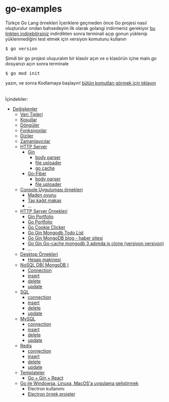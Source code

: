 # go-examples
Türkçe Go Lang örnekleri
İçeriklere geçmeden önce Go projesi nasıl oluşturulur ondan bahsedeyim
ilk olarak golangi indirmeniz gerekiyor <a href="https://go.dev/doc/install">bu linkten indirebilirsiniz</a>
indirdikten sonra terminali açıp gonun yüklenip yüklenmediğini test etmek için versiyon komutunu kullanın
<pre>
$ go version
</pre>
Şimdi bir go projesi oluşuralım
bir klasör açın ve o klasörün içine main.go dosyanızı açın
sonra terminale
<pre>
$ go mod init
</pre>
yazın, ve sonra Kodlamaya başlayın!
 <a href="https://pkg.go.dev/cmd/go">bütün komutları görmek için tıklayın</a>
<br><br><br>
İçindekiler:
- <a href="https://github.com/golang-dersleri/go-tutorials/tree/main/variables">Değişkenler</a>
  - <a href="https://github.com/golang-dersleri/go-tutorials/tree/main/data%20types">Veri Tipleri</a>
  - <a href="https://github.com/golang-dersleri/go-tutorials/tree/main/if-else">Koşullar</a>
  - <a href="https://github.com/golang-dersleri/go-tutorials/tree/main/loops">Döngüler</a>
  - <a href="https://github.com/golang-dersleri/go-tutorials/tree/main/functions">Fonksiyonlar</a>
  - <a href="https://github.com/golang-dersleri/go-tutorials/tree/main/array%20(diziler)">Diziler</a>
  - <a href="https://github.com/golang-dersleri/go-tutorials/tree/main/timer">Zamanlayıcılar</a>
  - <a href="https://github.com/golang-dersleri/go-tutorials/tree/main/http">HTTP Server</a>
    - <a href="https://github.com/golang-dersleri/go-tutorials/tree/main/http/gin">Gin</a>
       - <a href="https://github.com/golang-dersleri/go-tutorials/tree/main/http/gin/body-parser">body parser</a>
       - <a href="https://github.com/golang-dersleri/go-tutorials/tree/main/http/gin/file-upload">file uploader</a> 
       - <a href="https://github.com/golang-dersleri/go-tutorials/tree/main/http/gin/go-cache">go cache</a>
    - <a href="https://github.com/golang-dersleri/go-tutorials/tree/main/http/go-fiber">Go-Fiber</a>
       - <a href="https://github.com/golang-dersleri/go-tutorials/tree/main/http/go-fiber/body-parser">body parser</a>
       - <a href="https://github.com/golang-dersleri/go-tutorials/tree/main/http/go-fiber/file-upload">file uploader</a>
  - <a href="https://github.com/golang-dersleri/go-tutorials/tree/main/simple/console">Console Uyguluması örnekleri</a>
    - <a href="https://github.com/golang-dersleri/go-tutorials/blob/main/simple/console/mininggame.go">Maden oyunu</a>
    - <a href="https://github.com/golang-dersleri/go-tutorials/blob/main/simple/console/rock-paper-%20scissors.go">Taş kağıt makas</a>
    - ...
  - <a href="https://github.com/golang-dersleri/go-tutorials/tree/main/simple/http">HTTP Server Örnekleri</a>
    - <a href="https://github.com/golang-dersleri/go-tutorials/tree/main/simple/http/gin-portfolio">Gin Portfolio</a>
    - <a href="https://github.com/Hasan-Kilici/go-portfolio-template">Go Portfolio</a>
    - <a href="https://github.com/golang-dersleri/go-tutorials/tree/main/simple/http/go-cookie-clicker">Go Cookie Clicker</a>
    - <a href="https://github.com/golang-dersleri/go-tutorials/tree/main/simple/http/gin-mongodb-todo-list">Go Gin Mongodb Todo List</a>
    - <a href="https://github.com/golang-dersleri/go-tutorials/tree/main/simple/http/gin-mongodb-blogs-news-website">Go Gin MongoDB blog - haber sitesi</a>
    - <a href="https://github.com/golang-dersleri/go-tutorials/tree/main/simple/http/3adimda-is-clone/v1">Go Gin Go-cache mongodb 3 adımda iş clone (versiyon versiyon)</a>
    - ...
  - <a href="https://github.com/golang-dersleri/go-tutorials/tree/main/simple/desktop">Desktop Örnekleri</a>
    - <a href="https://github.com/golang-dersleri/go-tutorials/tree/main/simple/desktop/electron/calculator">Hesap makinesi</a>
  - <a href="https://github.com/golang-dersleri/go-tutorials/tree/main/db/mongo-db">NoSQL DB( MongoDB )</a>
    - <a href="https://github.com/golang-dersleri/go-tutorials/blob/main/db/mongo-db/connection.go">Connection</a>
    - <a href="https://github.com/golang-dersleri/go-tutorials/blob/main/db/mongo-db/insert.go">insert</a>
    - <a href="https://github.com/golang-dersleri/go-tutorials/blob/main/db/mongo-db/delete.go">delete</a>
    - <a href="https://github.com/golang-dersleri/go-tutorials/blob/main/db/mongo-db/update.go">update</a>
  - <a href="https://github.com/golang-dersleri/go-tutorials/tree/main/db/sql">SQL</a>
    - <a href="https://github.com/golang-dersleri/go-tutorials/blob/main/db/sql/connection.go">connection</a>
    - <a href="https://github.com/golang-dersleri/go-tutorials/blob/main/db/sql/insert.go">insert</a>
    - <a href="https://github.com/golang-dersleri/go-tutorials/blob/main/db/sql/delete.go">delete</a>
    - <a href="https://github.com/golang-dersleri/go-tutorials/blob/main/db/sql/update.go">update</a>
  - <a href="https://github.com/golang-dersleri/go-tutorials/tree/main/db/mysql">MySQL</a>
    - <a href="https://github.com/golang-dersleri/go-tutorials/blob/main/db/mysql/connection.go">connection</a>
    - <a href="https://github.com/golang-dersleri/go-tutorials/blob/main/db/mysql/insert.go">insert</a>
    - <a href="https://github.com/golang-dersleri/go-tutorials/blob/main/db/mysql/delete.go">delete</a>
    - <a href="https://github.com/golang-dersleri/go-tutorials/blob/main/db/mysql/update.go">update</a>
  - <a href="https://github.com/golang-dersleri/go-tutorials/tree/main/db/redis">Redis</a>
    - <a href="https://github.com/golang-dersleri/go-tutorials/blob/main/db/redis/connection.go">connection</a>
    - <a href="https://github.com/golang-dersleri/go-tutorials/blob/main/db/redis/insert.go">insert</a>
    - <a href="https://github.com/golang-dersleri/go-tutorials/blob/main/db/redis/delete.go">delete</a>
    - <a href="https://github.com/golang-dersleri/go-tutorials/blob/main/db/redis/update.go">update</a>
  - <a href="https://github.com/golang-dersleri/go-tutorials/tree/main/template/react">Templateler</a>
    - <a href="https://github.com/golang-dersleri/go-tutorials/tree/main/template/react">Go + Gin + React</a>
  -  <a href="https://github.com/golang-dersleri/go-tutorials/tree/main/desktop">Go ile Windowsa, Linuxa, MacOS'a uygulama geliştirmek</a>
      - Electron kullanımı
      - <a href="https://github.com/golang-dersleri/go-tutorials/tree/main/desktop">Electron örnek projeler</a>

  

